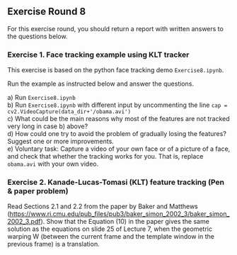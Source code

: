 ## Exercise Round 8

For this exercise round, you should return a report with written answers to the questions below. 

### Exercise 1. Face tracking example using KLT tracker
This exercise is based on the python face tracking demo ```Exercise8.ipynb```. 

Run the example as instructed below and answer the questions.

a) Run ```Exercise8.ipynb```<br>
b) Run ```Exercise8.ipynb``` with different input by uncommenting the line ```cap = cv2.VideoCapture(data_dir+'/obama.avi')```<br>
c) What could be the main reasons why most of the features are not tracked very long in case b) above?<br>
d) How could one try to avoid the problem of gradually losing the features? Suggest one or more improvements.<br>
e) Voluntary task: Capture a video of your own face or of a picture of a face, and check that whether the tracking works for you. That is, replace ```obama.avi``` with your own video. 

### Exercise  2. Kanade-Lucas-Tomasi  (KLT)  feature  tracking  (Pen  &  paper  problem)
Read Sections 2.1 and 2.2 from the paper by Baker and Matthews (https://www.ri.cmu.edu/pub_files/pub3/baker_simon_2002_3/baker_simon_2002_3.pdf). Show that the Equation (10) in the paper gives the same solution as the equations on slide 25 of Lecture 7, when the geometric warping W 
(between the current frame and the template window in the previous frame) is a translation.
